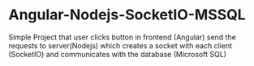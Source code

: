 # Angular-Nodejs-SocketIO-MSSQL
Simple Project that user clicks button in frontend (Angular) send the requests to server(Nodejs) which creates a socket with each client (SocketIO) and communicates with the database (Microsoft SQL)
